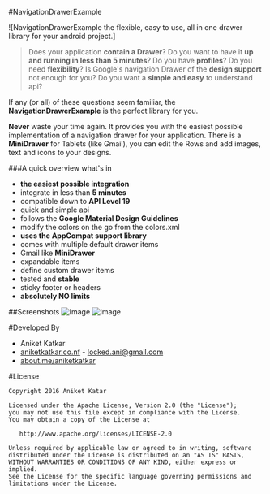 #NavigationDrawerExample

![NavigationDrawerExample the flexible, easy to use, all in one drawer library for your android project.]

> Does your application **contain a Drawer**? Do you want to have it **up and running in less than 5 minutes**? 
Do you have **profiles**? Do you need **flexibility**? Is Google's navigation Drawer of the **design support** not enough for you? Do you want a **simple and easy** to understand api?

If any (or all) of these questions seem familiar, the **NavigationDrawerExample** is the perfect library for you.

**Never** waste your time again.
It provides you with the easiest possible implementation of a navigation drawer for your application.
There  is a **MiniDrawer** for Tablets (like Gmail), you can edit the Rows and add images, text and icons to your designs.

###A quick overview what's in
- **the easiest possible integration**
- integrate in less than **5 minutes**
- compatible down to **API Level 19**
- quick and simple api
- follows the **Google Material Design Guidelines**
- modify the colors on the go from the colors.xml
- **uses the AppCompat support library**
- comes with multiple default drawer items
- Gmail like **MiniDrawer**
- expandable items
- define custom drawer items
- tested and **stable**
- sticky footer or headers
- **absolutely NO limits**

##Screenshots
![Image](https://raw.githubusercontent.com/aniketkatkar/NavigationDrawerExample/Screenshots/Screenshot1.png)
![Image](https://raw.githubusercontent.com/aniketkatkar/NavigationDrawerExample/Screenshots/Screenshot2.png)

#Developed By

* Aniket Katkar
 * [aniketkatkar.co.nf](http://aniketkatkar.co.nf) - <locked.ani@gmail.com>
 * [about.me/aniketkatkar](http://about.me/aniketkatkar)


#License

    Copyright 2016 Aniket Katar

    Licensed under the Apache License, Version 2.0 (the "License");
    you may not use this file except in compliance with the License.
    You may obtain a copy of the License at

       http://www.apache.org/licenses/LICENSE-2.0

    Unless required by applicable law or agreed to in writing, software
    distributed under the License is distributed on an "AS IS" BASIS,
    WITHOUT WARRANTIES OR CONDITIONS OF ANY KIND, either express or implied.
    See the License for the specific language governing permissions and
    limitations under the License.